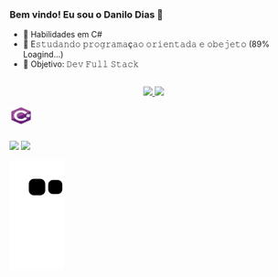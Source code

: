 ### Bem vindo! Eu sou o Danilo Dias 👋

- 🌱 Habilidades em C#
- 🔭 E𝚜𝚝𝚞𝚍𝚊𝚗𝚍𝚘 𝚙𝚛𝚘𝚐𝚛𝚊𝚖𝚊ç𝚊𝚘 𝚘𝚛𝚒𝚎𝚗𝚝𝚊𝚍𝚊 𝚎 𝚘𝚋𝚎𝚓𝚎𝚝𝚘 (89% Loagind...)
- 👯 Objetivo: 𝙳𝚎𝚟 𝙵𝚞𝚕𝚕 𝚂𝚝𝚊𝚌𝚔
##

<div align="center">
  <a href="https://github.com/rafaballerini">
  <img height="140em" src="https://github-readme-stats.vercel.app/api?username=DaniloDiasLTDA&show_icons=true&theme=dark&include_all_commits=true&count_private=true"/>
  <img height="140em" src="https://github-readme-stats.vercel.app/api/top-langs/?username=DaniloDiasLTDA&layout=compact&langs_count=7&theme=dark"/>
</div>
<div style="display: inline_block"><br>
  <img align="center" alt="Rafa-Csharp" height="30" width="40" src="https://raw.githubusercontent.com/devicons/devicon/master/icons/csharp/csharp-original.svg">
</div>
  
  ##
 
<div> 
  <a href = "mailto:contadodias.danilo@gmail.com"><img src="https://img.shields.io/badge/-Gmail-%23333?style=for-the-badge&logo=gmail&logoColor=white" target="_blank"></a>
  <a href="https://www.linkedin.com/in/danilo-dias-3017b5232/" target="_blank"><img src="https://img.shields.io/badge/-LinkedIn-%230077B5?style=for-the-badge&logo=linkedin&logoColor=white" target="_blank"></a> 
 
  ![Snake animation](https://github.com/rafaballerini/rafaballerini/blob/output/github-contribution-grid-snake.svg)
 
</div>

